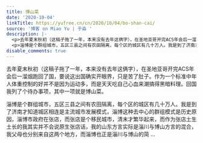 ```yaml
---
title: 博山菜
date: '2020-10-04'
linkTitle: https://yufree.cn/cn/2020/10/04/bo-shan-cai/
source: '博客 on Miao Yu | 于淼 '
description: |-
  <p>去年夏末秋初（这稿子拖了一年，本来没有去年这俩字），在圣地亚哥开完ACS年会后一溜烟跑回了国，要说这出国确实开眼界，只是苦了肚子。作为一个标准中年人体重控制的好并不是因为运动多，而是天天吃自己心血来潮搞得黑暗料理。回国我列了个待办事项，其中一项就是博山菜。</p>
  <p>淄博是个群组城市，五区三县之间有农田隔离，每个区的城区有几十万人。我是到了济南才知道城区相连是主流城市发展模式，淄博这种去中心的群组模式是历史原因，淄博市政府在张店，而张店是个移民城市，清末才繁华起来，而作为张店土生土长的我其实并不会说原生张店话，我的山东方言实际是淄川与博山方言的混合，我父母也分别来自这两个地方，而淄博也正是淄川与博山的简 ...
disable_comments: true
---
```

<p>去年夏末秋初（这稿子拖了一年，本来没有去年这俩字），在圣地亚哥开完ACS年会后一溜烟跑回了国，要说这出国确实开眼界，只是苦了肚子。作为一个标准中年人体重控制的好并不是因为运动多，而是天天吃自己心血来潮搞得黑暗料理。回国我列了个待办事项，其中一项就是博山菜。</p>
<p>淄博是个群组城市，五区三县之间有农田隔离，每个区的城区有几十万人。我是到了济南才知道城区相连是主流城市发展模式，淄博这种去中心的群组模式是历史原因，淄博市政府在张店，而张店是个移民城市，清末才繁华起来，而作为张店土生土长的我其实并不会说原生张店话，我的山东方言实际是淄川与博山方言的混合，我父母也分别来自这两个地方，而淄博也正是淄川与博山的简 ...